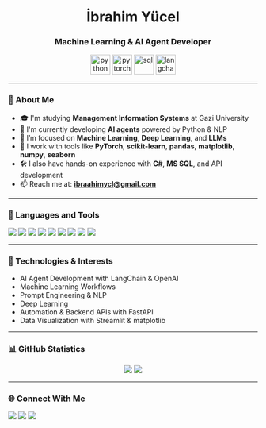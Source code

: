 <h1 align="center">İbrahim Yücel</h1>
<h3 align="center">Machine Learning & AI Agent Developer</h3>

<p align="center">
  <img src="https://cdn.jsdelivr.net/gh/devicons/devicon/icons/python/python-original.svg" alt="python" width="40" height="40"/>
  <img src="https://cdn.jsdelivr.net/gh/devicons/devicon/icons/pytorch/pytorch-original.svg" alt="pytorch" width="40" height="40"/>
  <img src="https://cdn.jsdelivr.net/gh/devicons/devicon/icons/postgresql/postgresql-original.svg" alt="sql" width="40" height="40"/>
  <img src="https://seeklogo.com/images/L/langchain-logo-73C49B8B0A-seeklogo.com.png" alt="langchain" width="40" height="40"/>
</p>



---

### 👋 About Me

- 🎓 I'm studying **Management Information Systems** at Gazi University  
- 🤖 I'm currently developing **AI agents** powered by Python & NLP  
- 💬 I’m focused on **Machine Learning**, **Deep Learning**, and **LLMs**  
- 🧠 I work with tools like **PyTorch**, **scikit-learn**, **pandas**, **matplotlib**, **numpy**, **seaborn**  
- 🛠️ I also have hands-on experience with **C#**, **MS SQL**, and API development  
- 📫 Reach me at: **ibraahimycl@gmail.com**

---

### 🧰 Languages and Tools

<p align="left">
  <img src="https://img.shields.io/badge/Python-3776AB?style=for-the-badge&logo=python&logoColor=white"/>
  <img src="https://img.shields.io/badge/scikit--learn-F7931E?style=for-the-badge&logo=scikit-learn&logoColor=white"/>
  <img src="https://img.shields.io/badge/PyTorch-EE4C2C?style=for-the-badge&logo=pytorch&logoColor=white"/>
  <img src="https://img.shields.io/badge/Pandas-150458?style=for-the-badge&logo=pandas&logoColor=white" />
  <img src="https://img.shields.io/badge/Numpy-013243?style=for-the-badge&logo=numpy&logoColor=white" />
  <img src="https://img.shields.io/badge/Matplotlib-11557C?style=for-the-badge&logo=plotly&logoColor=white" />
  <img src="https://img.shields.io/badge/Seaborn-76B900?style=for-the-badge" />
  <img src="https://img.shields.io/badge/CSharp-239120?style=for-the-badge&logo=c-sharp&logoColor=white"/>
  <img src="https://img.shields.io/badge/MSSQL-CC2927?style=for-the-badge&logo=microsoftsqlserver&logoColor=white"/>
</p>

---

### 🚀 Technologies & Interests

- AI Agent Development with LangChain & OpenAI
- Machine Learning Workflows
- Prompt Engineering & NLP
- Deep Learning
- Automation & Backend APIs with FastAPI
- Data Visualization with Streamlit & matplotlib

---

### 📊 GitHub Statistics

<p align="center">
  <img src="https://github-readme-stats.vercel.app/api?username=ibraaahimycl&show_icons=true&theme=radical" />
  <img src="https://github-readme-streak-stats.herokuapp.com/?user=ibraaahimycl&theme=radical" />
</p>

---

### 🌐 Connect With Me

<p align="left">
  <a href="mailto:ibraahimycl@gmail.com"><img src="https://img.shields.io/badge/Gmail-D14836?style=for-the-badge&logo=gmail&logoColor=white"></a>
  <a href="https://github.com/ibraaahimycl"><img src="https://img.shields.io/badge/GitHub-100000?style=for-the-badge&logo=github&logoColor=white"></a>
  <a href="http://linkedin.com/in/ibrahimycl"><img src="https://img.shields.io/badge/LinkedIn-0A66C2?style=for-the-badge&logo=linkedin&logoColor=white"></a>
</p>
